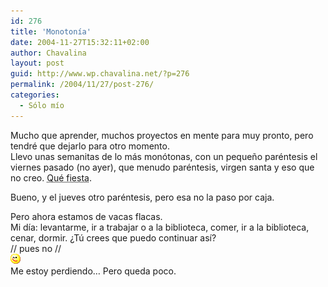 ```yaml
---
id: 276
title: 'Monotonía'
date: 2004-11-27T15:32:11+02:00
author: Chavalina
layout: post
guid: http://www.wp.chavalina.net/?p=276
permalink: /2004/11/27/post-276/
categories:
  - Sólo mío
---
```

Mucho que aprender, muchos proyectos en mente para muy pronto, pero tendré que dejarlo para otro momento.  
Llevo unas semanitas de lo más monótonas, con un pequeño paréntesis el viernes pasado (no ayer), que menudo paréntesis, virgen santa y eso que no creo. <acronym title="Isika, si lees esto, a ver para cuándo la próxima">Qué fiesta</acronym>.

Bueno, y el jueves otro paréntesis, pero esa no la paso por caja.

Pero ahora estamos de vacas flacas.  
Mi día: levantarme, ir a trabajar o a la biblioteca, comer, ir a la biblioteca, cenar, dormir. ¿Tú crees que puedo continuar así?  
// pues no //  
![emo](/imagenes/emoticonos/guino.gif)  
Me estoy perdiendo… Pero queda poco.